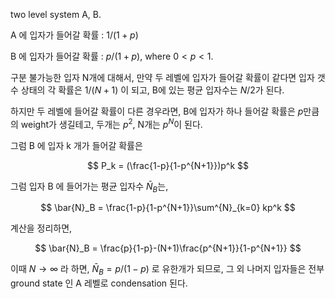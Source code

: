 two level system A, B.

A 에 입자가 들어갈 확률 : $1/(1+p)$

B 에 입자가 들어갈 확률 : $p/(1+p)$, where $0<p<1$.

구분 불가능한 입자 N개에 대해서, 만약 두 레벨에 입자가 들어갈 확률이 같다면 입자 갯수 상태의 각 확률은 $1/(N+1)$ 이 되고, B에 있는 평균 입자수는 $N/2$가 된다.

하지만 두 레벨에 들어갈 확률이 다른 경우라면, B에 입자가 하나 들어갈 확률은 $p$만큼의 weight가 생길테고, 두개는 $p^2$, N개는 $p^N$이 된다.

그럼 B 에 입자 k 개가 들어갈 확률은

$$
P_k = (\frac{1-p}{1-p^{N+1}})p^k
$$

그럼 입자 B 에 들어가는 평균 입자수 $\bar{N}_B$는,

$$
\bar{N}_B = \frac{1-p}{1-p^{N+1}}\sum^{N}_{k=0} kp^k
$$

계산을 정리하면,

$$
\bar{N}_B = \frac{p}{1-p}-(N+1)\frac{p^{N+1}}{1-p^{N+1}}
$$

이때 $N\rightarrow \infty$ 라 하면, $\bar{N}_B = p/(1-p)$ 로 유한개가 되므로, 그 외 나머지 입자들은 전부 ground state 인 A 레벨로 condensation 된다. 